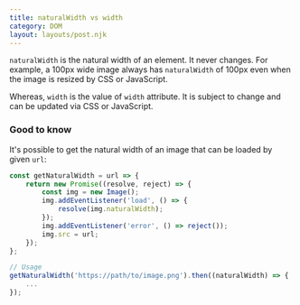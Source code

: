 ```yaml
---
title: naturalWidth vs width
category: DOM
layout: layouts/post.njk
---
```


`naturalWidth` is the natural width of an element. It never changes.
For example, a 100px wide image always has `naturalWidth` of 100px even when the image is resized by CSS or JavaScript.

Whereas, `width` is the value of `width` attribute. It is subject to change and can be updated via CSS or JavaScript.

### Good to know

It's possible to get the natural width of an image that can be loaded by given `url`:

```js
const getNaturalWidth = url => {
    return new Promise((resolve, reject) => {
        const img = new Image();
        img.addEventListener('load', () => {
            resolve(img.naturalWidth);
        });
        img.addEventListener('error', () => reject());
        img.src = url;
    });
};

// Usage
getNaturalWidth('https://path/to/image.png').then((naturalWidth) => {
    ...
});
```
